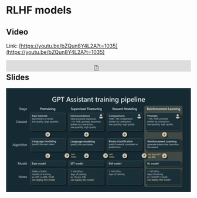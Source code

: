 # RLHF models

## Video

Link: [https://youtu.be/bZQun8Y4L2A?t=1035](https://youtu.be/bZQun8Y4L2A?t=1035)

<div style="float:left; width: 100%;">
<iframe width="100%" height="31" src="https://www.youtube.com/embed/bZQun8Y4L2A?start=1035" title="YouTube video player" frameborder="0" allow="accelerometer; autoplay; clipboard-write; encrypted-media; gyroscope; picture-in-picture; web-share" allowfullscreen></iframe>
</div>

## Slides

<div style="float:left; width: 100%; margin-bottom: 10px;">
<img src="images/slide21.png" alt="">
</div>
